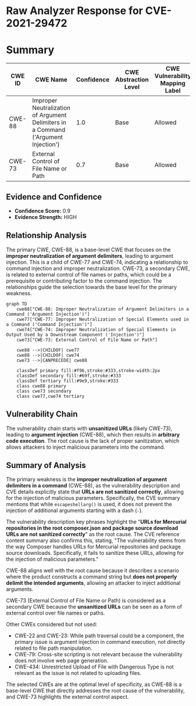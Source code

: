 # Raw Analyzer Response for CVE-2021-29472

# Summary
| CWE ID | CWE Name | Confidence | CWE Abstraction Level | CWE Vulnerability Mapping Label | CWE-Vulnerability Mapping Notes |
|---|---|---|---|---|---|
| CWE-88 | Improper Neutralization of Argument Delimiters in a Command ('Argument Injection') | 1.0 | Base | Allowed | Primary CWE |
| CWE-73 | External Control of File Name or Path | 0.7 | Base | Allowed | Secondary CWE |

## Evidence and Confidence

*   **Confidence Score:** 0.9
*   **Evidence Strength:** HIGH

## Relationship Analysis
The primary CWE, CWE-88, is a base-level CWE that focuses on the **improper neutralization of argument delimiters**, leading to argument injection. This is a child of CWE-77 and CWE-74, indicating a relationship to command injection and improper neutralization. CWE-73, a secondary CWE, is related to external control of file names or paths, which could be a prerequisite or contributing factor to the command injection. The relationships guide the selection towards the base level for the primary weakness.

```mermaid
graph TD
    cwe88["CWE-88: Improper Neutralization of Argument Delimiters in a Command ('Argument Injection')"]
    cwe77["CWE-77: Improper Neutralization of Special Elements used in a Command ('Command Injection')"]
    cwe74["CWE-74: Improper Neutralization of Special Elements in Output Used by a Downstream Component ('Injection')"]
    cwe73["CWE-73: External Control of File Name or Path"]

    cwe88 -->|CHILDOF| cwe77
    cwe88 -->|CHILDOF| cwe74
    cwe73 -->|CANPRECEDE| cwe88

    classDef primary fill:#f96,stroke:#333,stroke-width:2px
    classDef secondary fill:#69f,stroke:#333
    classDef tertiary fill:#9e9,stroke:#333
    class cwe88 primary
    class cwe73 secondary
    class cwe77,cwe74 tertiary
```

## Vulnerability Chain
The vulnerability chain starts with **unsanitized URLs** (likely CWE-73), leading to **argument injection** (CWE-88), which then results in **arbitrary code execution**. The root cause is the lack of proper sanitization, which allows attackers to inject malicious parameters into the command.

## Summary of Analysis
The primary weakness is the **improper neutralization of argument delimiters in a command** (CWE-88), as the vulnerability description and CVE details explicitly state that **URLs are not sanitized correctly**, allowing for the injection of malicious parameters. Specifically, the CVE summary mentions that while `escapeshellarg()` is used, it does not prevent the injection of additional arguments starting with a dash (`-`).

The vulnerability description key phrases highlight the "**URLs for Mercurial repositories in the root composer.json and package source download URLs are not sanitized correctly**" as the root cause. The CVE reference content summary also confirms this, stating, "The vulnerability stems from the way Composer handles URLs for Mercurial repositories and package source downloads. Specifically, it fails to sanitize these URLs, allowing for the injection of malicious parameters."

CWE-88 aligns well with the root cause because it describes a scenario where the product constructs a command string but **does not properly delimit the intended arguments**, allowing an attacker to inject additional arguments.

CWE-73 (External Control of File Name or Path) is considered as a secondary CWE because the **unsanitized URLs** can be seen as a form of external control over file names or paths.

Other CWEs considered but not used:
* CWE-22 and CWE-23: While path traversal could be a component, the primary issue is argument injection in command execution, not directly related to file path manipulation.
* CWE-79: Cross-site scripting is not relevant because the vulnerability does not involve web page generation.
* CWE-434: Unrestricted Upload of File with Dangerous Type is not relevant as the issue is not related to uploading files.

The selected CWEs are at the optimal level of specificity, as CWE-88 is a base-level CWE that directly addresses the root cause of the vulnerability, and CWE-73 highlights the external control aspect.